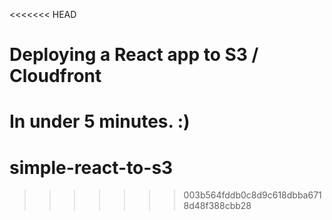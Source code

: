 <<<<<<< HEAD
# Deploying a React app to S3 / Cloudfront

 In under 5 minutes. :)
=======
# simple-react-to-s3
>>>>>>> 003b564fddb0c8d9c618dbba6718d48f388cbb28
